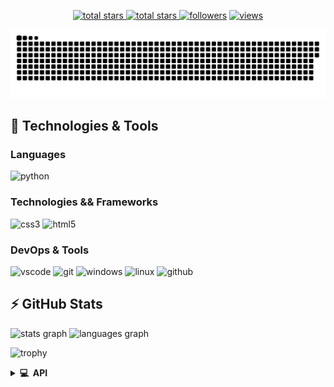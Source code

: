 <p align="center">
  <a href="https://github.com/gabrielaCassiano?tab=repositories&sort=stargazers">
    <img alt="total stars" title="Total stars on GitHub" src="https://custom-icon-badges.herokuapp.com/badge/dynamic/json?logo=star&host=formatted-dynamic-badges.herokuapp.com&formatter=metric&style=for-the-badge&color=55960c&labelColor=488207&label=stars&query=$.stars&url=https://api.github-star-counter.workers.dev/user/gabrielaCassiano"/>
  </a>
  <a href="https://github.com/gabrielaCassiano?tab=repositories&sort=stargazers">
    <img alt="total stars" title="Total forks on GitHub" src="https://custom-icon-badges.herokuapp.com/badge/dynamic/json?logo=fork&host=formatted-dynamic-badges.herokuapp.com&formatter=metric&style=for-the-badge&color=ff0013&labelColor=ae1206&label=forks&query=$.forks&url=https://api.github-star-counter.workers.dev/user/gabrielaCassiano"/>
  </a>
  <a href="https://github.com/gabrielaCassiano?tab=followers">
    <img alt="followers" title="Follow me on Github" src="https://custom-icon-badges.herokuapp.com/github/followers/gabrielaCassiano?color=236ad3&labelColor=1155ba&style=for-the-badge&logo=person-add&label=Follow&logoColor=white"/></a>
  <a href="https://github.com/gabrielaCassiano/Simple-View-Counter">
    <img alt="views" title="GitHub profile views" src="https://komarev.com/ghpvc/?username=gabrielaCassiano&style=for-the-badge&color=lightgrey"/>
  </a>
</p>

<picture>
  <source media="(prefers-color-scheme: dark)" srcset="https://raw.githubusercontent.com/gabrielaCassiano/gabrielaCassiano/output/github-contribution-grid-snake-dark.svg">
  <source media="(prefers-color-scheme: light)" srcset="https://raw.githubusercontent.com/gabrielaCassiano/gabrielaCassiano/output/github-contribution-grid-snake.svg">
  <img alt="github contribution grid snake animation" src="https://raw.githubusercontent.com/gabrielaCassiano/gabrielaCassiano/output/github-contribution-grid-snake.svg">
</picture>

## 🚀 Technologies & Tools

### Languages
![python](https://img.shields.io/badge/python-black?style=flat-square&logo=python)


### Technologies && Frameworks
![css3](https://img.shields.io/badge/css3-black?style=flat-square&logo=css3&logoColor=1572B6)
![html5](https://img.shields.io/badge/html5-black?style=flat-square&logo=html5)


### DevOps & Tools

![vscode](https://img.shields.io/badge/vscode-black?style=flat-square&logo=visual-studio-code&logoColor=007ACC)
![git](https://img.shields.io/badge/git-black?style=flat-square&logo=git)
![windows](https://img.shields.io/badge/windows-black?style=flat-square&logo=windows&logoColor=0078D6)
![linux](https://img.shields.io/badge/linux-black?style=flat-square&logo=linux)
![github](https://img.shields.io/badge/github-black?style=flat-square&logo=github)

## ⚡ GitHub Stats

<div align="left">
  <img src="https://github-readme-stats.vercel.app/api?username=gabrielaCassiano&hide_title=false&hide_rank=false&show_icons=true&include_all_commits=true&count_private=true&disable_animations=false&theme=dracula&locale=en&hide_border=false" height="150" alt="stats graph"  />
  <img src="https://github-readme-stats.vercel.app/api/top-langs?username=gabrielaCassiano&locale=en&hide_title=false&layout=compact&card_width=320&langs_count=5&theme=dracula&hide_border=false" height="150" alt="languages graph"  />
</div>

![trophy](https://github-profile-trophy.vercel.app/?username=gabrielaCassiano&theme=onedark&column=-1)

<details>
  <summary><b>💻 &nbsp;API</b></summary>
  <br/>
  <p align="center">
    <a href="https://github.com/0-don/igdb-graphql">
      <img height="120px" src="https://github-readme-stats.vercel.app/api/pin/?username=gabrielaCassiano&repo=igdb-graphql&theme=react&bg_color=151515&title_color=fff&icon_color=fa8b00&hide_border=true&show_icons=false" />
    </a>
  </p>
</details>

